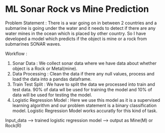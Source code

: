 # ML Sonar Rock vs Mine Prediction

Problem Statement : There is a war going on in between 2 countries and a submarine is going under the water and it needs to detect if there are any water mines in the ocean which is placed by other country. So I have developed a model which predicts if the object is mine or a rock from submarines SONAR waves.


Workflow : 

1. Sonar Data : We collect sonar data where we have data about whether object is a Rock or Metal(mine).
2. Data Processing : Clean the data if there any null values, process and load the data into a pandas dataframe.
3. Train Test Split : We have to split the data we processed into train and test data. 90% of data wll be used for training the model and 10% of data will be used for testing the model.
4. Logistic Regression Model : Here we use this model as it is a supervised learning algorithm and our problem statement is a binary classification model. Logistic Regression Model works accuratly for this kind of task.


Input_data --> trained logistic regression model --> output as Mine(M) or Rock(R)



